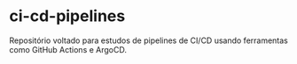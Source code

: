 # ci-cd-pipelines
Repositório voltado para estudos de pipelines de CI/CD usando ferramentas como GitHub Actions e ArgoCD.
